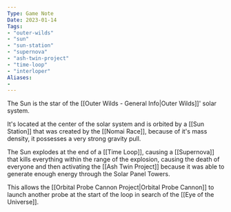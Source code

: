 ```yaml
---
Type: Game Note
Date: 2023-01-14
Tags:
- "outer-wilds"
- "sun"
- "sun-station"
- "supernova"
- "ash-twin-project"
- "time-loop"
- "interloper"
Aliases:
- 
---
```

The Sun is the star of the [[Outer Wilds - General Info|Outer Wilds]]' solar system.

It's located at the center of the solar system and is orbited by a [[Sun Station]] that was created by the  [[Nomai Race]], because of it's mass density, it possesses a very strong gravity pull.

The Sun explodes at the end of a [[Time Loop]], causing a [[Supernova]] that kills everything within the range of the explosion, causing the death of everyone and then activating the [[Ash Twin Project]] because it was able to generate enough energy through the Solar Panel Towers.

This allows the [[Orbital Probe Cannon Project|Orbital Probe Cannon]] to launch another probe at the start of the loop in search of the [[Eye of the Universe]].